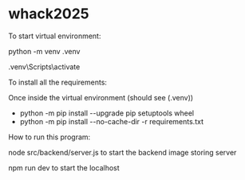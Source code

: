 # whack2025

To start virtual environment:

python -m venv .venv

.venv\Scripts\activate

To install all the requirements:

Once inside the virtual environment (should see (.venv))

- python -m pip install --upgrade pip setuptools wheel
- python -m pip install --no-cache-dir -r requirements.txt

How to run this program:

node src/backend/server.js
to start the backend image storing server

npm run dev
to start the localhost

